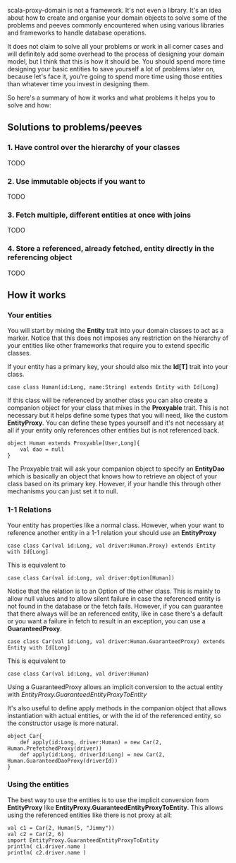 scala-proxy-domain is not a framework. It's not even a library. It's an idea about how to create and organise your domain objects to solve some of the problems and peeves commonly encountered when using various libraries and frameworks to handle database operations. 

It does not claim to solve all your problems or work in all corner cases and will definitely add some overhead to the process of designing your domain model, but I think that this is how it should be. You should spend more time designing your basic entities to save yourself a lot of problems later on, because let's face it, you're going to spend more time using those entities than whatever time you invest in designing them. 

So here's a summary of how it works and what problems it helps you to solve and how:

## Solutions to problems/peeves

### 1. Have control over the hierarchy of your classes

TODO

### 2. Use immutable objects if you want to

TODO

### 3. Fetch multiple, different entities at once with joins

TODO

### 4. Store a referenced, already fetched, entity directly in the referencing object

TODO

## How it works

### Your entities

You will start by mixing the **Entity** trait into your domain classes to act as a marker. Notice that this does not imposes any restriction on the hierarchy of your entities like other frameworks that require you to extend specific classes. 

If your entity has a primary key, your should also mix the **Id[T]** trait into your class.

	case class Human(id:Long, name:String) extends Entity with Id[Long]
	
If this class will be referenced by another class you can also create a companion object for your class that mixes in the **Proxyable** trait. This is not necessary but it helps define some types that you will need, like the custom **EntityProxy**. You can define these types yourself and it's not necessary at all if your entity only references other entities but is not referenced back.

	object Human extends Proxyable[User,Long]{
		val dao = null
	}
	
The Proxyable trait will ask your companion object to specify an **EntityDao** which is basically an object that knows how to retrieve an object of your class based on its primary key. However, if your handle this through other mechanisms you can just set it to null.
   

### 1-1 Relations
	
Your entity has properties like a normal class. However, when your want to reference another entity in a 1-1 relation your should use an **EntityProxy**

	case class Car(val id:Long, val driver:Human.Proxy) extends Entity with Id[Long]
	
This is equivalent to 

	case class Car(val id:Long, val driver:Option[Human])
	
Notice that the relation is to an Option of the other class. This is mainly to allow null values and to allow silent failure in case the referenced entity is not found in the database or the fetch fails. However, if you can guarantee that there always will be an referenced entity, like in case there's a default or you want a failure in fetch to result in an exception, you can use a **GuaranteedProxy**.

	case class Car(val id:Long, val driver:Human.GuaranteedProxy) extends Entity with Id[Long]
	
This is equivalent to 
	
	case class Car(val id:Long, val driver:Human)
	
Using a GuaranteedProxy allows an implicit conversion to the actual entity with *EntityProxy.GuaranteedEntityProxyToEntity*

It's also useful to define apply methods in the companion object that allows instantiation with actual entities, or with the id of the referenced entity, so the constructor usage is more natural.

	object Car{
		def apply(id:Long, driver:Human) = new Car(2, Human.PrefetchedProxy(driver))
		def apply(id:Long, driverId:Long) = new Car(2, Human.GuaranteedDaoProxy(driverId))
	}

### Using the entities

The best way to use the entities is to use the implicit conversion from **EntityProxy** like **EntityProxy.GuaranteedEntityProxyToEntity**. This allows using the referenced entities like there is not proxy at all:

	val c1 = Car(2, Human(5, "Jimmy"))
	val c2 = Car(2, 6)
	import EntityProxy.GuaranteedEntityProxyToEntity
	println( c1.driver.name )
	println( c2.driver.name )